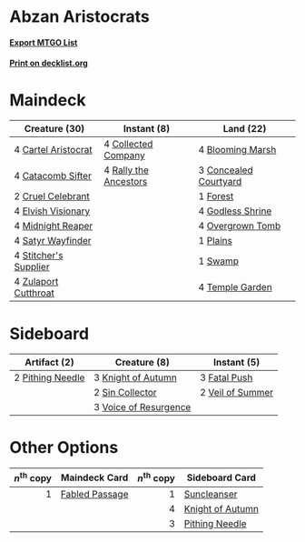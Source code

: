 # Abzan Aristocrats

#### [Export MTGO List](../collection/Abzan%20Aristocrats/Abzan%20Aristocrats.txt)
#### [Print on decklist.org](http://decklist.org/?deckmain=4%09Blooming%20Marsh%0A4%09Cartel%20Aristocrat%0A4%09Catacomb%20Sifter%0A4%09Collected%20Company%0A3%09Concealed%20Courtyard%0A2%09Cruel%20Celebrant%0A4%09Elvish%20Visionary%0A1%09Forest%0A4%09Godless%20Shrine%0A4%09Midnight%20Reaper%0A4%09Overgrown%20Tomb%0A1%09Plains%0A4%09Rally%20the%20Ancestors%0A4%09Satyr%20Wayfinder%0A4%09Stitcher's%20Supplier%0A1%09Swamp%0A4%09Temple%20Garden%0A4%09Zulaport%20Cutthroat&deckside=3%09Fatal%20Push%0A3%09Knight%20of%20Autumn%0A2%09Pithing%20Needle%0A2%09Sin%20Collector%0A2%09Veil%20of%20Summer%0A3%09Voice%20of%20Resurgence)
# Maindeck

|                                         Creature (30)                                          |                                          Instant (8)                                           |                                           Land (22)                                            |
|------------------------------------------------------------------------------------------------|------------------------------------------------------------------------------------------------|------------------------------------------------------------------------------------------------|
|4 [Cartel Aristocrat](http://gatherer.wizards.com/Pages/Card/Details.aspx?multiverseid=366364)  |4 [Collected Company](http://gatherer.wizards.com/Pages/Card/Details.aspx?multiverseid=394519)  |4 [Blooming Marsh](http://gatherer.wizards.com/Pages/Card/Details.aspx?multiverseid=417816)     |
|4 [Catacomb Sifter](http://gatherer.wizards.com/Pages/Card/Details.aspx?multiverseid=401839)    |4 [Rally the Ancestors](http://gatherer.wizards.com/Pages/Card/Details.aspx?multiverseid=391901)|3 [Concealed Courtyard](http://gatherer.wizards.com/Pages/Card/Details.aspx?multiverseid=417818)|
|2 [Cruel Celebrant](http://gatherer.wizards.com/Pages/Card/Details.aspx?multiverseid=461115)    |                                                                                                |1 [Forest](http://gatherer.wizards.com/Pages/Card/Details.aspx?multiverseid=439860)             |
|4 [Elvish Visionary](http://gatherer.wizards.com/Pages/Card/Details.aspx?multiverseid=175124)   |                                                                                                |4 [Godless Shrine](http://gatherer.wizards.com/Pages/Card/Details.aspx?multiverseid=405099)     |
|4 [Midnight Reaper](http://gatherer.wizards.com/Pages/Card/Details.aspx?multiverseid=452827)    |                                                                                                |4 [Overgrown Tomb](http://gatherer.wizards.com/Pages/Card/Details.aspx?multiverseid=405103)     |
|4 [Satyr Wayfinder](http://gatherer.wizards.com/Pages/Card/Details.aspx?multiverseid=378508)    |                                                                                                |1 [Plains](http://gatherer.wizards.com/Pages/Card/Details.aspx?multiverseid=439856)             |
|4 [Stitcher's Supplier](http://gatherer.wizards.com/Pages/Card/Details.aspx?multiverseid=447257)|                                                                                                |1 [Swamp](http://gatherer.wizards.com/Pages/Card/Details.aspx?multiverseid=439858)              |
|4 [Zulaport Cutthroat](http://gatherer.wizards.com/Pages/Card/Details.aspx?multiverseid=442106) |                                                                                                |4 [Temple Garden](http://gatherer.wizards.com/Pages/Card/Details.aspx?multiverseid=405112)      |


# Sideboard

|                                       Artifact (2)                                        |                                          Creature (8)                                          |                                        Instant (5)                                        |
|-------------------------------------------------------------------------------------------|------------------------------------------------------------------------------------------------|-------------------------------------------------------------------------------------------|
|2 [Pithing Needle](http://gatherer.wizards.com/Pages/Card/Details.aspx?multiverseid=129526)|3 [Knight of Autumn](http://gatherer.wizards.com/Pages/Card/Details.aspx?multiverseid=452933)   |3 [Fatal Push](http://gatherer.wizards.com/Pages/Card/Details.aspx?multiverseid=423724)    |
|                                                                                           |2 [Sin Collector](http://gatherer.wizards.com/Pages/Card/Details.aspx?multiverseid=368968)      |2 [Veil of Summer](http://gatherer.wizards.com/Pages/Card/Details.aspx?multiverseid=466952)|
|                                                                                           |3 [Voice of Resurgence](http://gatherer.wizards.com/Pages/Card/Details.aspx?multiverseid=368951)|                                                                                           |


# Other Options

|*n*<sup>th</sup> copy|                                      Maindeck Card                                      |*n*<sup>th</sup> copy|                                      Sideboard Card                                       |
|--------------------:|-----------------------------------------------------------------------------------------|--------------------:|-------------------------------------------------------------------------------------------|
|                    1|[Fabled Passage](http://gatherer.wizards.com/Pages/Card/Details.aspx?multiverseid=473206)|                    1|[Suncleanser](http://gatherer.wizards.com/Pages/Card/Details.aspx?multiverseid=447175)     |
|                     |                                                                                         |                    4|[Knight of Autumn](http://gatherer.wizards.com/Pages/Card/Details.aspx?multiverseid=452933)|
|                     |                                                                                         |                    3|[Pithing Needle](http://gatherer.wizards.com/Pages/Card/Details.aspx?multiverseid=129526)  |

